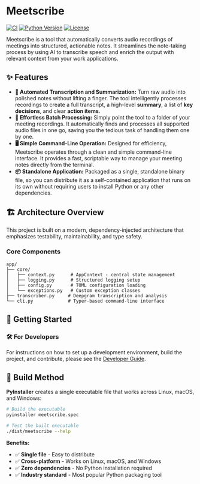 # Meetscribe

[![CI](https://github.com/{{OWNER_NAME}}/{{REPO_NAME}}/workflows/CI/badge.svg)](https://github.com/{{OWNER_NAME}}/{{REPO_NAME}}/actions)
[![Python Version](https://img.shields.io/badge/python-3.10%2B-blue.svg)](https://python.org)
[![License](https://img.shields.io/badge/license-MIT-green.svg)](LICENSE)

Meetscribe is a tool that automatically converts audio recordings of meetings into structured, actionable notes. It streamlines the note-taking process by using AI to transcribe speech and enrich the output with relevant context from your work applications.

## ✨ Features

- **🤖 Automated Transcription and Summarization:** Turn raw audio into polished notes without lifting a finger. The tool intelligently processes recordings to create a full transcript, a high-level **summary**, a list of **key decisions**, and clear **action items**.
- **📁 Effortless Batch Processing:** Simply point the tool to a folder of your meeting recordings. It automatically finds and processes all supported audio files in one go, saving you the tedious task of handling them one by one.
- **🖥️ Simple Command-Line Operation:** Designed for efficiency, Meetscribe operates through a clean and simple command-line interface. It provides a fast, scriptable way to manage your meeting notes directly from the terminal.
- **📦 Standalone Application:** Packaged as a single, standalone binary file, so you can distribute it as a self-contained application that runs on its own without requiring users to install Python or any other dependencies.

## 🏗️ Architecture Overview

This project is built on a modern, dependency-injected architecture that emphasizes testability, maintainability, and type safety.

### Core Components

```
app/
├── core/
│   ├── context.py      # AppContext - central state management
│   ├── logging.py      # Structured logging setup
│   ├── config.py       # TOML configuration loading
│   └── exceptions.py   # Custom exception classes
├── transcriber.py     # Deepgram transcription and analysis
└── cli.py             # Typer-based command-line interface
```

## 🚀 Getting Started

### 🛠️ For Developers

For instructions on how to set up a development environment, build the project, and contribute, please see the [Developer Guide](./docs/DEVELOPMENT.md).

## 🚀 Build Method

**PyInstaller** creates a single executable file that works across Linux, macOS, and Windows:

```bash
# Build the executable
pyinstaller meetscribe.spec

# Test the built executable
./dist/meetscribe --help
```

**Benefits:**
- ✅ **Single file** - Easy to distribute
- ✅ **Cross-platform** - Works on Linux, macOS, and Windows
- ✅ **Zero dependencies** - No Python installation required
- ✅ **Industry standard** - Most popular Python packaging tool

